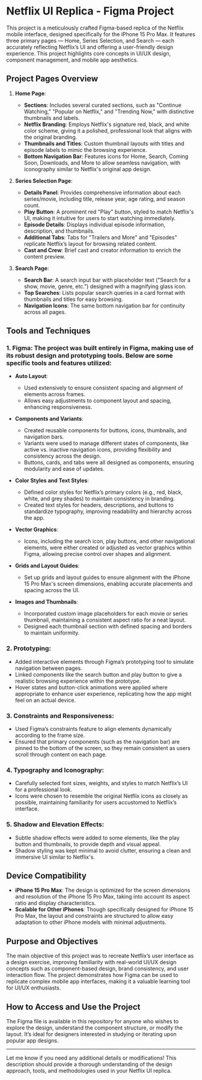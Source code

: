 
# Netflix UI Replica - Figma Project

This project is a meticulously crafted Figma-based replica of the Netflix mobile interface, designed specifically for the iPhone 15 Pro Max. It features three primary pages — Home, Series Selection, and Search — each accurately reflecting Netflix’s UI and offering a user-friendly design experience. This project highlights core concepts in UI/UX design, component management, and mobile app aesthetics.

## Project Pages Overview

1. **Home Page**:
   - **Sections**: Includes several curated sections, such as "Continue Watching," "Popular on Netflix," and "Trending Now," with distinctive thumbnails and labels.
   - **Netflix Branding**: Employs Netflix's signature red, black, and white color scheme, giving it a polished, professional look that aligns with the original branding.
   - **Thumbnails and Titles**: Custom thumbnail layouts with titles and episode labels to mimic the browsing experience.
   - **Bottom Navigation Bar**: Features icons for Home, Search, Coming Soon, Downloads, and More to allow seamless navigation, with iconography similar to Netflix's original app design.

2. **Series Selection Page**:
   - **Details Panel**: Provides comprehensive information about each series/movie, including title, release year, age rating, and season count.
   - **Play Button**: A prominent red "Play" button, styled to match Netflix's UI, making it intuitive for users to start watching immediately.
   - **Episode Details**: Displays individual episode information, description, and thumbnails.
   - **Additional Tabs**: Tabs for "Trailers and More" and "Episodes" replicate Netflix’s layout for browsing related content.
   - **Cast and Crew**: Brief cast and creator information to enrich the content preview.

3. **Search Page**:
   - **Search Bar**: A search input bar with placeholder text ("Search for a show, movie, genre, etc.") designed with a magnifying glass icon.
   - **Top Searches**: Lists popular search queries in a card format with thumbnails and titles for easy browsing.
   - **Navigation Icons**: The same bottom navigation bar for continuity across all pages.

## Tools and Techniques

### 1. **Figma**: The project was built entirely in Figma, making use of its robust design and prototyping tools. Below are some specific tools and features utilized:

   - **Auto Layout**:
      - Used extensively to ensure consistent spacing and alignment of elements across frames.
      - Allows easy adjustments to component layout and spacing, enhancing responsiveness.

   - **Components and Variants**:
      - Created reusable components for buttons, icons, thumbnails, and navigation bars.
      - Variants were used to manage different states of components, like active vs. inactive navigation icons, providing flexibility and consistency across the design.
      - Buttons, cards, and tabs were all designed as components, ensuring modularity and ease of updates.

   - **Color Styles and Text Styles**:
      - Defined color styles for Netflix’s primary colors (e.g., red, black, white, and grey shades) to maintain consistency in branding.
      - Created text styles for headers, descriptions, and buttons to standardize typography, improving readability and hierarchy across the app.

   - **Vector Graphics**:
      - Icons, including the search icon, play buttons, and other navigational elements, were either created or adjusted as vector graphics within Figma, allowing precise control over shapes and alignment.

   - **Grids and Layout Guides**:
      - Set up grids and layout guides to ensure alignment with the iPhone 15 Pro Max's screen dimensions, enabling accurate placements and spacing across the UI.

   - **Images and Thumbnails**:
      - Incorporated custom image placeholders for each movie or series thumbnail, maintaining a consistent aspect ratio for a neat layout.
      - Designed each thumbnail section with defined spacing and borders to maintain uniformity.

### 2. **Prototyping**:
   - Added interactive elements through Figma’s prototyping tool to simulate navigation between pages.
   - Linked components like the search button and play button to give a realistic browsing experience within the prototype.
   - Hover states and button-click animations were applied where appropriate to enhance user experience, replicating how the app might feel on an actual device.

### 3. **Constraints and Responsiveness**:
   - Used Figma’s constraints feature to align elements dynamically according to the frame size.
   - Ensured that primary components (such as the navigation bar) are pinned to the bottom of the screen, so they remain consistent as users scroll through content on each page.

### 4. **Typography and Iconography**:
   - Carefully selected font sizes, weights, and styles to match Netflix’s UI for a professional look.
   - Icons were chosen to resemble the original Netflix icons as closely as possible, maintaining familiarity for users accustomed to Netflix’s interface.

### 5. **Shadow and Elevation Effects**:
   - Subtle shadow effects were added to some elements, like the play button and thumbnails, to provide depth and visual appeal.
   - Shadow styling was kept minimal to avoid clutter, ensuring a clean and immersive UI similar to Netflix's.

## Device Compatibility

- **iPhone 15 Pro Max**: The design is optimized for the screen dimensions and resolution of the iPhone 15 Pro Max, taking into account its aspect ratio and display characteristics.
- **Scalable for Other iPhones**: Though specifically designed for iPhone 15 Pro Max, the layout and constraints are structured to allow easy adaptation to other iPhone models with minimal adjustments.

## Purpose and Objectives

The main objective of this project was to recreate Netflix’s user interface as a design exercise, improving familiarity with real-world UI/UX design concepts such as component-based design, brand consistency, and user interaction flow. The project demonstrates how Figma can be used to replicate complex mobile app interfaces, making it a valuable learning tool for UI/UX enthusiasts.

## How to Access and Use the Project

The Figma file is available in this repository for anyone who wishes to explore the design, understand the component structure, or modify the layout. It’s ideal for designers interested in studying or iterating upon popular app designs.

---

Let me know if you need any additional details or modifications! This description should provide a thorough understanding of the design approach, tools, and methodologies used in your Netflix UI replica.
